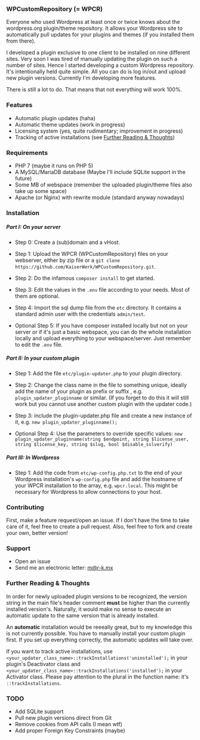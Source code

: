 ### WPCustomRepository (= WPCR)

Everyone who used Wordpress at least once or twice knows about the wordpress.org plugin/theme repository. It allows your Wordpress site to automatically pull updates for your plugins and themes (if you installed them from there).

I developed a plugin exclusive to one client to be installed on nine different sites. Very soon I was tired of manually updating the plugin on such a number of sites. Hence I started developing a custom Wordpress repository. It's intentionally held quite simple. All you can do is log in/out and upload new plugin versions. Currently I'm developing more features.

There is still a lot to do. That means that not everything will work 100%.

### Features

* Automatic plugin updates (haha)
* Automatic theme updates (work in progress)
* Licensing system (yes, quite rudimentary; improvement in progress)
* Tracking of active installations (see [Further Reading & Thoughts](#further-reading--thoughts))

### Requirements
* PHP 7 (maybe it runs on PHP 5)
* A MySQL/MariaDB database (Maybe I'll include SQLite support in the future)
* Some MB of webspace (remember the uploaded plugin/theme files also take up some space)
* Apache (or Nginx) with rewrite module (standard anyway nowadays)

### Installation
##### Part I: On your server

* Step 0: Create a (sub)domain and a vHost.
* Step 1: Upload the WPCR (WPCustomRepository) files on your webserver, either by zip file or a `git clone https://github.com/KaiserWerk/WPCustomRepository.git`.
* Step 2: Do the infamous `composer install` to get started.
* Step 3: Edit the values in the `.env` file according to your needs. Most of them are optional.
* Step 4: Import the sql dump file from the `etc` directory. It contains a standard admin user with the credentials `admin/test`.

* Optional Step 5: If you have composer installed locally but not on your server or if it's just a basic webspace, you can do the whole installation locally and upload everything to your webspace/server. Just remember to edit the `.env` file.

##### Part II: In your custom plugin

* Step 1: Add the file `etc/plugin-updater.php` to your plugin directory.
* Step 2: Change the class name in the file to something unique, ideally add the name of your plugin as prefix or suffix , e.g. `plugin_updater_pluginname` or similar. (If you forget to do this it will still work but you cannot use another custom plugin with the updater code.)
* Step 3: include the plugin-updater.php file and create a new instance of it, e.g. `new plugin_updater_pluginname();`

* Optional Step 4: Use the  parameters to override specific values: `new plugin_updater_pluginname(string $endpoint, string $license_user, string $license_key, string $slug, bool $disable_sslverify)`

##### Part III: In Wordpress

* Step 1: Add the code from `etc/wp-config.php.txt` to the end of your Wordpress installation's `wp-config.php` file and add the hostname of your WPCR installation to the array, e.g. `wpcr.local`. This might be necessary for Wordpress to allow connections to your host.

### Contributing
First, make a feature request/open an issue. If I don't have the time to take care of it, feel free to create a pull request. Also, feel free to fork and create your own, better version!

### Support

* Open an issue
* Send me an electronic letter: m@r-k.mx

### Further Reading & Thoughts

In order for newly uploaded plugin versions to be recognized, the version string in the main file's header comment **must** be higher than the currently installed version's. Naturally, it would make no sense to execute an automatic update to the same version that is already installed.

An **automatic** installation would be reeeally great, but to my knowledge this is not currently possible. You have to manually install your custom plugin first. If you set up everything correctly, the automatic updates will take over.

If you want to track active installations, use `<your_updater_class_name>::trackInstallations('uninstalled');` in your plugin's Deactivator class and `<your_updater_class_name>::trackInstallations('installed');` in your Activator class. Please pay attention to the plural in the function name: it's `::trackInstallations`.

### TODO
* Add SQLite support
* Pull new plugin versions direct from Git
* Remove cookies from API calls (I mean wtf)
* Add proper Foreign Key Constraints (maybe)